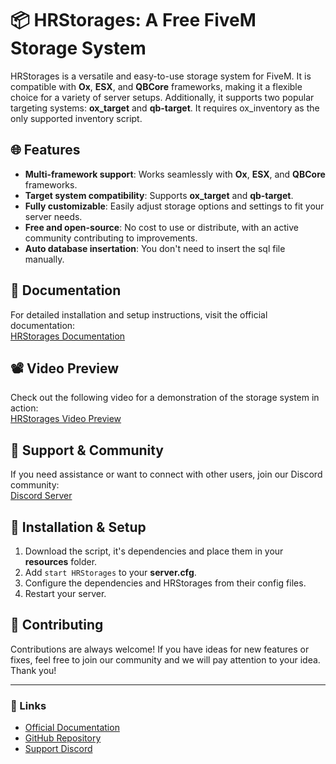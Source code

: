 # 📦 HRStorages: A Free FiveM Storage System

HRStorages is a versatile and easy-to-use storage system for FiveM. It is compatible with **Ox**, **ESX**, and **QBCore** frameworks, making it a flexible choice for a variety of server setups. Additionally, it supports two popular targeting systems: **ox_target** and **qb-target**. It requires ox_inventory as the only supported inventory script.

## 🌐 Features
- **Multi-framework support**: Works seamlessly with **Ox**, **ESX**, and **QBCore** frameworks.
- **Target system compatibility**: Supports **ox_target** and **qb-target**.
- **Fully customizable**: Easily adjust storage options and settings to fit your server needs.
- **Free and open-source**: No cost to use or distribute, with an active community contributing to improvements.
- **Auto database insertation**: You don't need to insert the sql file manually.

## 📘 Documentation

For detailed installation and setup instructions, visit the official documentation:  
[HRStorages Documentation](https://HRScripts.gitbook.io/HRStorages)

## 📽️ Video Preview

Check out the following video for a demonstration of the storage system in action:  
[HRStorages Video Preview](https://www.youtube.com/watch?v=-UAh9IydMPE&pp=ygUKSFJTdG9yYWdlcw%3D%3D)

## 🚧 Support & Community

If you need assistance or want to connect with other users, join our Discord community:  
[Discord Server](https://discord.gg/Du4gEtFn4V)

## 📝 Installation & Setup

1. Download the script, it's dependencies and place them in your **resources** folder.
2. Add `start HRStorages` to your **server.cfg**.
3. Configure the dependencies and HRStorages from their config files.
3. Restart your server.

## 🤝 Contributing

Contributions are always welcome! If you have ideas for new features or fixes, feel free to join our community and we will pay attention to your idea. Thank you!

---

### 🔗 Links

- [Official Documentation](https://HRScripts.gitbook.io/HRStorages)
- [GitHub Repository](https://github.com/HRScripts/HRStorages)
- [Support Discord](https://discord.gg/Du4gEtFn4V)